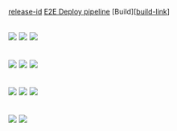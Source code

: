 [release-id][release-id]
[E2E Deploy pipeline][pipeline-link]
[Build][[build-link]]

[<img src="https://github.com/NYDIG/devtools-micronaut-api/releases/download/[release-id]/dev-deploy.png">][dev-deploy]
[<img src="https://github.com/NYDIG/devtools-micronaut-api/releases/download/[release-id]/dev-post-deploy.png">][dev-post-deploy]
[<img src="https://github.com/NYDIG/devtools-micronaut-api/releases/download/[release-id]/dev-promote.png">][dev-promote]
---
[<img src="https://github.com/NYDIG/devtools-micronaut-api/releases/download/[release-id]/qa-deploy.png">][qa-deploy]
[<img src="https://github.com/NYDIG/devtools-micronaut-api/releases/download/[release-id]/qa-post-deploy.png">][qa-post-deploy]
[<img src="https://github.com/NYDIG/devtools-micronaut-api/releases/download/[release-id]/qa-promte.png">][qa-promote]
---
[<img src="https://github.com/NYDIG/devtools-micronaut-api/releases/download/[release-id]/uat-deploy.png">][uat-deploy]
[<img src="https://github.com/NYDIG/devtools-micronaut-api/releases/download/[release-id]/uat-deploy.png">][uat-post-deploy]
[<img src="https://github.com/NYDIG/devtools-micronaut-api/releases/download/[release-id]/uat-deploy.png">][uat-promote]
---
[<img src="https://github.com/NYDIG/devtools-micronaut-api/releases/download/[release-id]/prod-deploy.png">][prod-deploy]
[<img src="https://github.com/NYDIG/devtools-micronaut-api/releases/download/[release-id]/prod-deploy.png">][prod-post-deploy]
---

[release-id]: test-release
[build-link]: https://github.com/nckackerman/nckackerman.github.io/releases/tag/1.0.1
[pipeline-link]: https://github.com/nckackerman/nckackerman.github.io/releases/tag/1.0.1

[dev-deploy]: https://github.com/nckackerman/nckackerman.github.io/releases/tag/1.0.1
[dev-post-deploy]: https://github.com/nckackerman/nckackerman.github.io/releases/tag/1.0.1
[dev-promote]: https://github.com/nckackerman/nckackerman.github.io/releases/tag/1.0.1
[qa-deploy]: https://github.com/nckackerman/nckackerman.github.io/releases/tag/1.0.1
[qa-post-deploy]: https://github.com/nckackerman/nckackerman.github.io/releases/tag/1.0.1
[qa-promote]: https://github.com/nckackerman/nckackerman.github.io/releases/tag/1.0.1
[uat-deploy]: https://github.com/nckackerman/nckackerman.github.io/releases/tag/1.0.1
[uat-post-deploy]: https://github.com/nckackerman/nckackerman.github.io/releases/tag/1.0.1
[uat-promote]: https://github.com/nckackerman/nckackerman.github.io/releases/tag/1.0.1
[prod-deploy]: https://github.com/nckackerman/nckackerman.github.io/releases/tag/1.0.1
[prod-post-deploy]: https://github.com/nckackerman/nckackerman.github.io/releases/tag/1.0.1